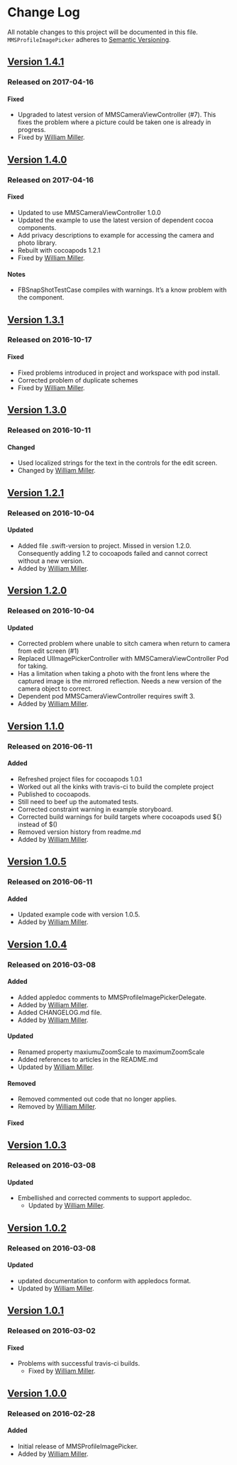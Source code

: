# Change Log
All notable changes to this project will be documented in this file.
`MMSProfileImagePicker` adheres to [Semantic Versioning](http://semver.org/).

## [Version 1.4.1](https://github.com/miller-ms/MMSProfileImagePicker/releases/tag/1.4.1)
### Released on 2017-04-16
#### Fixed
- Upgraded to latest version of MMSCameraViewController (#7). This fixes the problem where a picture could be taken one is already in progress.
- Fixed by [William Miller](https://github.com/miller-ms).

## [Version 1.4.0](https://github.com/miller-ms/MMSProfileImagePicker/releases/tag/1.4.0)
### Released on 2017-04-16
#### Fixed
- Updated to use MMSCameraViewController 1.0.0
- Updated the example to use the latest version of dependent cocoa components.
- Add privacy descriptions to example for accessing the camera and  photo library.
- Rebuilt with cocoapods 1.2.1
- Fixed by [William Miller](https://github.com/miller-ms). 
#### Notes
- FBSnapShotTestCase compiles with warnings.  It’s a know problem with the component. 

## [Version 1.3.1](https://github.com/miller-ms/MMSProfileImagePicker/releases/tag/1.3.1)
### Released on 2016-10-17
#### Fixed
- Fixed problems introduced in project and workspace with pod install.
- Corrected problem of duplicate schemes
- Fixed by [William Miller](https://github.com/miller-ms).

## [Version 1.3.0](https://github.com/miller-ms/MMSProfileImagePicker/releases/tag/1.3.0)
### Released on 2016-10-11
#### Changed
- Used localized strings for the text in the controls for the edit screen.
- Changed by [William Miller](https://github.com/miller-ms).

## [Version 1.2.1](https://github.com/miller-ms/MMSProfileImagePicker/releases/tag/1.2.1)
###  Released on 2016-10-04
#### Updated
- Added file .swift-version to project.  Missed in version 1.2.0. Consequently adding 1.2 to cocoapods failed and cannot correct without a new version.
- Added by [William Miller](https://github.com/miller-ms).

## [Version 1.2.0](https://github.com/miller-ms/MMSProfileImagePicker/releases/tag/1.2.0)
### Released on 2016-10-04
#### Updated
- Corrected problem where unable to sitch camera when return to camera from edit screen (#1)
- Replaced UIImagePickerController with MMSCameraViewController Pod for taking.
- Has a limitation when taking a photo with the front lens where the captured image is the mirrored reflection.  Needs a new version of the camera object to correct.
- Dependent pod MMSCameraViewController requires swift 3.
- Added by [William Miller](https://github.com/miller-ms).


## [Version 1.1.0](https://github.com/miller-ms/MMSProfileImagePicker/releases/tag/1.1.0)
### Released on 2016-06-11
#### Added
- Refreshed project files for cocoapods 1.0.1
- Worked out all the kinks with travis-ci to build the complete project
- Published to cocoapods.
- Still need to beef up the automated tests.
- Corrected constraint warning in example storyboard.
- Corrected build warnings for build targets where cocoapods used ${} instead of $()
- Removed version history from readme.md
 - Added by [William Miller](https://github.com/miller-ms).

## [Version 1.0.5](https://github.com/miller-ms/MMSProfileImagePicker/releases/tag/1.0.5)
### Released on 2016-06-11
#### Added
- Updated example code with version 1.0.5.
 - Added by [William Miller](https://github.com/miller-ms).

## [Version 1.0.4](https://github.com/miller-ms/MMSProfileImagePicker/releases/tag/1.0.4)
### Released on 2016-03-08
#### Added
- Added appledoc comments to MMSProfileImagePickerDelegate.
 - Added by [William Miller](https://github.com/miller-ms).
- Added CHANGELOG.md file.
 - Added by [William Miller](https://github.com/miller-ms).

#### Updated
- Renamed property maxiumuZoomScale to maximumZoomScale
- Added references to articles in the README.md
 - Updated by [William Miller](https://github.com/miller-ms).

#### Removed
- Removed commented out code that no longer applies.
 - Removed by [William Miller](https://github.com/miller-ms).

#### Fixed

## [Version 1.0.3](https://github.com/miller-ms/MMSProfileImagePicker/releases/tag/1.0.3)
### Released on 2016-03-08
#### Updated
- Embellished and corrected comments to support appledoc.
  - Updated by [William Miller](https://github.com/miller-ms).

## [Version 1.0.2](https://github.com/miller-ms/MMSProfileImagePicker/releases/tag/1.0.2)
### Released on 2016-03-08
#### Updated
- updated documentation to conform with appledocs format.
 - Updated by [William Miller](https://github.com/miller-ms).


## [Version 1.0.1](https://github.com/miller-ms/MMSProfileImagePicker/releases/tag/1.0.1)
### Released on 2016-03-02
#### Fixed
- Problems with successful travis-ci builds.
  - Fixed by [William Miller](https://github.com/miller-ms).

## [Version 1.0.0](https://github.com/miller-ms/MMSProfileImagePicker/releases/tag/1.0.0)
### Released on 2016-02-28
#### Added
- Initial release of MMSProfileImagePicker.
 - Added by [William Miller](https://github.com/miller-ms).
